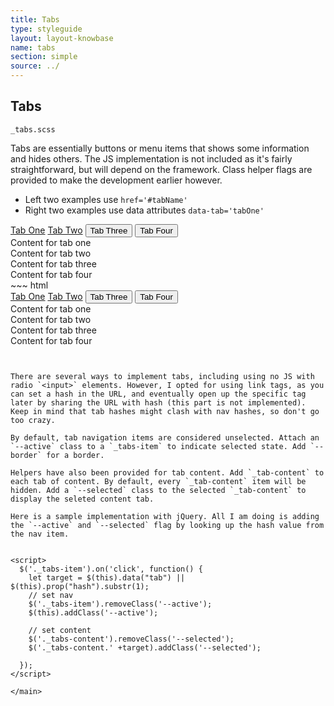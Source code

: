 ```yaml
---
title: Tabs
type: styleguide
layout: layout-knowbase
name: tabs
section: simple
source: ../
---
```



<main markdown="1">

## Tabs

`_tabs.scss`

Tabs are essentially buttons or menu items that shows some information and hides others. The JS implementation is not included as it's fairly straightforward, but will depend on the framework. Class helper flags are provided to make the development earlier however.

- Left two examples use `href='#tabName'` 
- Right two examples use data attributes `data-tab='tabOne'` 

<div class="_styleguide-example _margin-bottom-2">
  <div class="_tabs --border _margin-top-none-i">
    <a href="#tabOne" class=" _tabs-item">Tab One</a>
    <a href="#tabTwo" class=" _tabs-item --active">Tab Two</a>
    <button class="_tabs-item --short --outline _margin-none" data-tab='tabThree'>Tab Three</button>
    <button class="_tabs-item --short --outline _margin-none" data-tab='tabFour'>Tab Four</button>
  </div>
  <div>
    <div class="tabOne _tabs-content">Content for tab one</div>
    <div class="tabTwo _tabs-content --selected">Content for tab two</div>
    <div class="tabThree _tabs-content">Content for tab three</div>
    <div class="tabFour _tabs-content">Content for tab four</div>
  </div>
</div>
~~~ html
<div class="_styleguide-example _margin-bottom-2">
  <div class="_tabs --border _margin-top-none-i">
    <a href="#tabOne" class=" _tabs-item">Tab One</a>
    <a href="#tabTwo" class=" _tabs-item --active">Tab Two</a>
    <button class="_tabs-item --short --outline _margin-none" data-tab='tabThree'>Tab Three</button>
    <button class="_tabs-item --short --outline _margin-none" data-tab='tabFour'>Tab Four</button>
  </div>

  <div>
    <div class="tabOne _tabs-content">Content for tab one</div>
    <div class="tabTwo _tabs-content --selected">Content for tab two</div>
    <div class="tabThree _tabs-content">Content for tab three</div>
    <div class="tabFour _tabs-content">Content for tab four</div>
  </div>
</div>

<script>
  $('._tabs-item').on('click', function() {
    let target = $(this).data("tab") || $(this).prop("hash").substr(1);
    // set nav
    $('._tabs-item').removeClass('--active');
    $(this).addClass('--active');

    // set content
    $('._tabs-content').removeClass('--selected');
    $('._tabs-content.' +target).addClass('--selected');

  });
</script>
~~~


There are several ways to implement tabs, including using no JS with radio `<input>` elements. However, I opted for using link tags, as you can set a hash in the URL, and eventually open up the specific tag later by sharing the URL with hash (this part is not implemented). Keep in mind that tab hashes might clash with nav hashes, so don't go too crazy.

By default, tab navigation items are considered unselected. Attach an `--active` class to a `_tabs-item` to indicate selected state. Add `--border` for a border.

Helpers have also been provided for tab content. Add `_tab-content` to each tab of content. By default, every `_tab-content` item will be hidden. Add a `--selected` class to the selected `_tab-content` to display the seleted content tab. 

Here is a sample implementation with jQuery. All I am doing is adding the `--active` and `--selected` flag by looking up the hash value from the nav item.


<script>
  $('._tabs-item').on('click', function() {
    let target = $(this).data("tab") || $(this).prop("hash").substr(1);
    // set nav
    $('._tabs-item').removeClass('--active');
    $(this).addClass('--active');

    // set content
    $('._tabs-content').removeClass('--selected');
    $('._tabs-content.' +target).addClass('--selected');

  });
</script>

</main>

